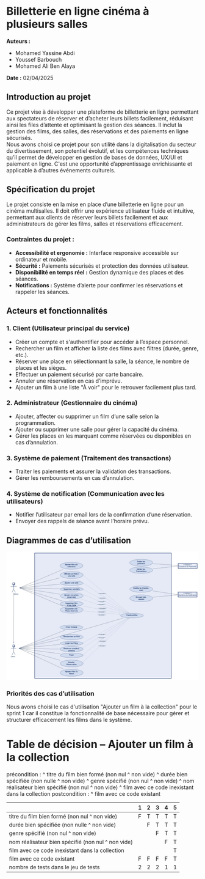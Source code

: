 # Billetterie en ligne cinéma à plusieurs salles

**Auteurs :**
- Mohamed Yassine Abdi  
- Youssef Barbouch  
- Mohamed Ali Ben Alaya  

**Date :** 02/04/2025

## Introduction au projet
Ce projet vise à développer une plateforme de billetterie en ligne permettant aux spectateurs de réserver et d’acheter leurs billets facilement, réduisant ainsi les files d’attente et optimisant la gestion des séances. Il inclut la gestion des films, des salles, des réservations et des paiements en ligne sécurisés.  
Nous avons choisi ce projet pour son utilité dans la digitalisation du secteur du divertissement, son potentiel évolutif, et les compétences techniques qu’il permet de développer en gestion de bases de données, UX/UI et paiement en ligne. C'est une opportunité d’apprentissage enrichissante et applicable à d’autres événements culturels.

## Spécification du projet
Le projet consiste en la mise en place d’une billetterie en ligne pour un cinéma multisalles. Il doit offrir une expérience utilisateur fluide et intuitive, permettant aux clients de réserver leurs billets facilement et aux administrateurs de gérer les films, salles et réservations efficacement.

### Contraintes du projet :
- **Accessibilité et ergonomie :** Interface responsive accessible sur ordinateur et mobile.
- **Sécurité :** Paiements sécurisés et protection des données utilisateur.
- **Disponibilité en temps réel :** Gestion dynamique des places et des séances.
- **Notifications :** Système d’alerte pour confirmer les réservations et rappeler les séances.

## Acteurs et fonctionnalités

### 1. Client (Utilisateur principal du service)
- Créer un compte et s'authentifier pour accéder à l’espace personnel.
- Rechercher un film et afficher la liste des films avec filtres (durée, genre, etc.).
- Réserver une place en sélectionnant la salle, la séance, le nombre de places et les sièges.
- Effectuer un paiement sécurisé par carte bancaire.
- Annuler une réservation en cas d’imprévu.
- Ajouter un film à une liste "À voir" pour le retrouver facilement plus tard.

### 2. Administrateur (Gestionnaire du cinéma)
- Ajouter, affecter ou supprimer un film d’une salle selon la programmation.
- Ajouter ou supprimer une salle pour gérer la capacité du cinéma.
- Gérer les places en les marquant comme réservées ou disponibles en cas d’annulation.

### 3. Système de paiement (Traitement des transactions)
- Traiter les paiements et assurer la validation des transactions.
- Gérer les remboursements en cas d’annulation.

### 4. Système de notification (Communication avec les utilisateurs)
- Notifier l’utilisateur par email lors de la confirmation d’une réservation.
- Envoyer des rappels de séance avant l’horaire prévu.

## Diagrammes de cas d’utilisation
![Cas d'utilisation](Diagrammes/Diagramme_de_cas_d'utilisation.png)

### Priorités des cas d’utilisation
Nous avons choisi le cas d'utilisation "Ajouter un film à la collection" pour le sprint 1 car il constitue la fonctionnalité de base nécessaire pour gérer et structurer efficacement les films dans le système.

# Table de décision – Ajouter un film à la collection
précondition :
^ titre du film bien formé (non nul ^ non vide)
^ durée bien spécifiée (non nulle ^ non vide)
^ genre spécifié (non nul ^ non vide)
^ nom  réalisateur bien spécifié (non nul ^ non vide)
^ film avec ce code inexistant dans la collection
postcondition :
^ film avec ce code existant 

|                                                 | 1  | 2  | 3  | 4  | 5  |
|-------------------------------------------------|----|----|----|----|----|
| titre du film bien formé (non nul ^ non vide)   | F  | T  | T  | T  | T  |
| durée bien spécifiée (non nulle ^ non vide)     |    | F  | T  | T  | T  |
| genre spécifié (non nul ^ non vide)             |    |    | F  | T  | T  |
| nom  réalisateur bien spécifié (non nul ^ non vide)  |    |    |    | F  | T  |
| film avec ce code inexistant dans la collection |    |    |    |    | T  |
| film avec ce code existant                     | F  | F  | F  | F  | T  |
| nombre de tests dans le jeu de tests            | 2  | 2  | 2  | 1  | 1  |

